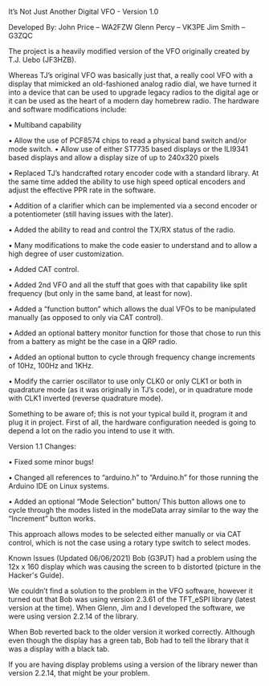 It’s Not Just Another Digital VFO - Version 1.0

Developed By:
John Price – WA2FZW
Glenn Percy – VK3PE
Jim Smith – G3ZQC

The project is a heavily modified version of the VFO originally created by T.J. Uebo (JF3HZB).

Whereas TJ’s original VFO was basically just that, a really cool VFO with a display that mimicked
an old-fashioned analog radio dial, we have turned it into a device that can be used to upgrade
legacy radios to the digital age or it can be used as the heart of a modern day homebrew radio.
The hardware and software modifications include:

•	Multiband capability


•	Allow the use of PCF8574 chips to read a physical band switch and/or mode switch.
•	Allow use of either ST7735 based displays or the ILI9341 based displays and allow a display size of up to 240x320 pixels

•	Replaced TJ’s handcrafted rotary encoder code with a standard library. At the same time added the ability to use high speed optical encoders and adjust the effective PPR rate in the software.

•	Addition of a clarifier which can be implemented via a second encoder or a potentiometer (still having issues with the later).
    
•	Added the ability to read and control the TX/RX status of the radio.

•	Many modifications to make the code easier to understand and to allow a high degree of user customization.

•	Added CAT control.

•	Added 2nd VFO and all the stuff that goes with that capability like split frequency (but only in the same band, at least for now).

•	Added a “function button” which allows the dual VFOs to be manipulated manually (as opposed to only via CAT control).

•	Added an optional battery monitor function for those that chose to run this from a battery as might be the case in a QRP radio.

•	Added an optional button to cycle through frequency change increments of 10Hz, 100Hz and 1KHz.

•	Modify the carrier oscillator to use only CLK0 or only CLK1 or both in quadrature mode (as it was originally in TJ’s code), or in quadrature mode with CLK1 inverted (reverse quadrature mode).

Something to be aware of; this is not your typical build it, program it and plug it in project.
First of all, the hardware configuration needed is going to depend a lot on the radio you
intend to use it with.

Version 1.1 Changes:

•	Fixed some minor bugs!

•	Changed all references to “arduino.h” to “Arduino.h” for those running the Arduino IDE on Linux systems.

•	Added an optional “Mode Selection” button/ This button allows one to cycle through the modes listed in the modeData array similar to the way the “Increment” button works.

This approach allows modes to be selected either manually or via CAT control, which is not
the case using a rotary type switch to select modes.

Known Issues (Updated 06/06/2021)
Bob (G3PJT) had a problem using the 12x x 160 display which was causing the screen to b
distorted (picture in the Hacker's Guide).

We couldn’t find a solution to the problem in the VFO software, however it turned out that
Bob was using version 2.3.61 of the TFT_eSPI library (latest version at the time). When
Glenn, Jim and I developed the software, we were using version 2.2.14 of the library. 

When Bob reverted back to the older version it worked correctly. Although even though
the display has a green tab, Bob had to tell the library that it was a display with a
black tab.

If you are having display problems using a version of the library newer than version
2.2.14, that might be your problem.
